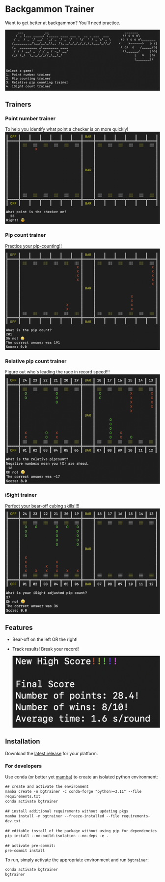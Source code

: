 # Backgammon Trainer

Want to get better at backgammon? You'll need practice.

![](docs/title_screen.png)

## Trainers

### Point number trainer
To help you identify what point a checker is on more quickly!
![](docs/point_number_trainer.png)

### Pip count trainer
Practice your pip-counting!!
![](docs/pipcount_trainer.png)

### Relative pip count trainer
Figure out who's leading the race in record speed!!!
![](docs/relativepipcount_trainer.png)

### iSight trainer
Perfect your bear-off cubing skills!!!!
![](docs/iSight_trainer.png)


## Features
* Bear-off on the left OR the right!

* Track results! Break your record!

  ![](docs/results.png)

## Installation

Download the [latest release](https://github.com/oradwastaken/backgammon_trainer/releases/latest) for your platform.

### For developers

Use conda (or better yet [mamba](https://github.com/conda-forge/miniforge)) to create an isolated python environment:

```
## create and activate the environment
mamba create -n bgtrainer -c conda-forge "python>=3.11" --file requirements.txt
conda activate bgtrainer

## install additional requirements without updating pkgs
mamba install -n bgtrainer --freeze-installed --file requirements-dev.txt

## editable install of the package without using pip for dependencies
pip install --no-build-isolation --no-deps -e .

## activate pre-commit:
pre-commit install
```

To run, simply activate the appropriate environment and run `bgtrainer`:

 ```
 conda activate bgtrainer
 bgtrainer
 ```

